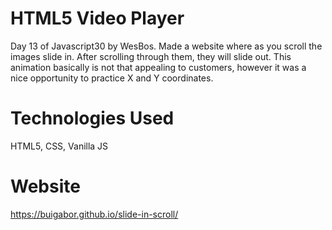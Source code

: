 # HTML5 Video Player

Day 13 of Javascript30 by WesBos. Made a website where as you scroll the images slide in. After scrolling through them, they will slide out. This animation basically is not that appealing to customers, however it was a nice opportunity to practice X and Y coordinates.

# Technologies Used

HTML5, CSS, Vanilla JS

# Website

https://buigabor.github.io/slide-in-scroll/
